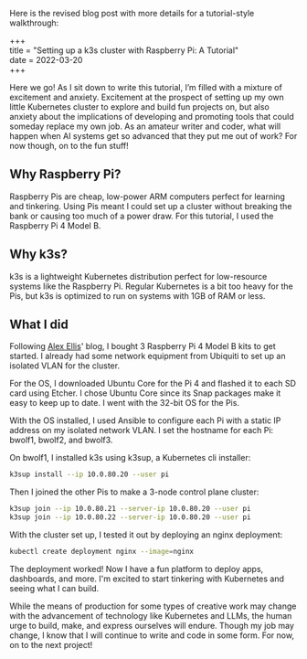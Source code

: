 Here is the revised blog post with more details for a tutorial-style walkthrough:

+++  
title = "Setting up a k3s cluster with Raspberry Pi: A Tutorial"  
date = 2022-03-20  
+++  

Here we go! As I sit down to write this tutorial, I’m filled with a mixture of excitement and anxiety. Excitement at the prospect of setting up my own little Kubernetes cluster to explore and build fun projects on, but also anxiety about the implications of developing and promoting tools that could someday replace my own job. As an amateur writer and coder, what will happen when AI systems get so advanced that they put me out of work? For now though, on to the fun stuff!  

<!-- more -->   

## Why Raspberry Pi?  

Raspberry Pis are cheap, low-power ARM computers perfect for learning and tinkering. Using Pis meant I could set up a cluster without breaking the bank or causing too much of a power draw. For this tutorial, I used the Raspberry Pi 4 Model B.

## Why k3s?   

k3s is a lightweight Kubernetes distribution perfect for low-resource systems like the Raspberry Pi. Regular Kubernetes is a bit too heavy for the Pis, but k3s is optimized to run on systems with 1GB of RAM or less. 

## What I did

Following [Alex Ellis](https://www.alexellis.io/)' blog, I bought 3 Raspberry Pi 4 Model B kits to get started. I already had some network equipment from Ubiquiti to set up an isolated VLAN for the cluster.  

For the OS, I downloaded Ubuntu Core for the Pi 4 and flashed it to each SD card using Etcher. I chose Ubuntu Core since its Snap packages make it easy to keep up to date. I went with the 32-bit OS for the Pis.  

With the OS installed, I used Ansible to configure each Pi with a static IP address on my isolated network VLAN. I set the hostname for each Pi: bwolf1, bwolf2, and bwolf3.

On bwolf1, I installed k3s using k3sup, a Kubernetes cli installer:

```bash
k3sup install --ip 10.0.80.20 --user pi 
```

Then I joined the other Pis to make a 3-node control plane cluster:

```bash 
k3sup join --ip 10.0.80.21 --server-ip 10.0.80.20 --user pi
k3sup join --ip 10.0.80.22 --server-ip 10.0.80.20 --user pi
```

With the cluster set up, I tested it out by deploying an nginx deployment:

```bash 
kubectl create deployment nginx --image=nginx
```  

The deployment worked! Now I have a fun platform to deploy apps, dashboards, and more. I'm excited to start tinkering with Kubernetes and seeing what I can build.

While the means of production for some types of creative work may change with the advancement of technology like Kubernetes and LLMs, the human urge to build, make, and express ourselves will endure. Though my job may change, I know that I will continue to write and code in some form. For now, on to the next project!